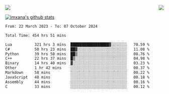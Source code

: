 <p>
  <a href="https://count.getloli.com/"><img src="https://count.getloli.com/get/@xana.readme?theme=moebooru-h"></a>
  <img src="https://weather-icon.journeyad.repl.co/@hangzhou?v=1" align="right">
</p>


<a href="https://github.com/imxana"><img align="center" src="https://github-readme-stats.vercel.app/api?username=imxana&show_icons=true&include_all_commits=true&hide_border=tru&custom_title=imxana%27s%20Github%20Stats" alt="imxana's github stats" /></a> 

<!--START_SECTION:waka-->

```txt
From: 22 March 2023 - To: 07 October 2024

Total Time: 454 hrs 51 mins

Lua          321 hrs 3 mins  █████████████████▓░░░░░░░   70.59 %
C#           50 hrs 23 mins  ██▓░░░░░░░░░░░░░░░░░░░░░░   11.08 %
Python       39 hrs 50 mins  ██▒░░░░░░░░░░░░░░░░░░░░░░   08.76 %
C++          22 hrs 37 mins  █▒░░░░░░░░░░░░░░░░░░░░░░░   04.98 %
Binary       14 hrs 40 mins  ▓░░░░░░░░░░░░░░░░░░░░░░░░   03.23 %
Other        1 hr 42 mins    ░░░░░░░░░░░░░░░░░░░░░░░░░   00.37 %
Markdown     58 mins         ░░░░░░░░░░░░░░░░░░░░░░░░░   00.22 %
JavaScript   48 mins         ░░░░░░░░░░░░░░░░░░░░░░░░░   00.18 %
Assembly     44 mins         ░░░░░░░░░░░░░░░░░░░░░░░░░   00.16 %
C            33 mins         ░░░░░░░░░░░░░░░░░░░░░░░░░   00.12 %
```

<!--END_SECTION:waka-->
